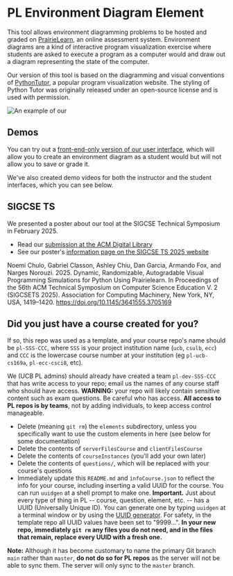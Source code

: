 # PL Environment Diagram Element
This tool allows environment diagramming problems to be hosted and graded on [PrairieLearn](https://www.prairielearn.com/), an online assessment system. Environment diagrams are a kind of interactive program visualization exercise where students are asked to execute a program as a computer would and draw out a diagram representing the state of the computer. 

Our version of this tool is based on the diagramming and visual conventions of [PythonTutor](https://pythontutor.com/cp/composingprograms.html#mode=edit), a popular program visualization website. The styling of Python Tutor was originally released under an open-source license and is used with permission. 

![An example of our ](https://github.com/user-attachments/assets/ff811f3e-8bed-479d-b099-71590abd2492)


## Demos
You can try out a [front-end-only version of our user interface](https://gabeclasson.github.io/pl-ucb-environmentdiagrams/frontend-demo.html),
which will allow you to create an environment diagram as a student would but will not allow you to save or grade it. 

We've also created demo videos for both the instructor and the student interfaces, which you can see below. 

## SIGCSE TS
We presented a poster about our tool at the SIGCSE Technical Symposium in February 2025. 
* Read our [submission at the ACM Digital Library](https://dl.acm.org/doi/10.1145/3641555.3705169)
* See our poster's [information page on the SIGCSE TS 2025 website](https://sigcse2025.sigcse.org/details/sigcse-ts-2025-posters/164/Dynamic-Randomizable-Autogradable-Visual-Programming-Simulations-for-Python-Using-P)

Noemi Chulo, Gabriel Classon, Ashley Chiu, Dan Garcia, Armando Fox, and Narges Norouzi. 2025. Dynamic, Randomizable, Autogradable Visual Programming Simulations for Python Using Prairielearn. In Proceedings of the 56th ACM Technical Symposium on Computer Science Education V. 2 (SIGCSETS 2025). Association for Computing Machinery, New York, NY, USA, 1419–1420. https://doi.org/10.1145/3641555.3705169

## Did you just have a course created for  you?

If so, this repo was used as a template, and your course repo's name should be `pl-SSS-CCC`, 
where `SSS` is your project
institution name (`ucb`, `csulb`, `ecc`) and `CCC` is the lowercase course
number at your institution (eg `pl-ucb-cs169a`, `pl-ecc-csci8`, etc).
    
We (UCB PL admins) should already have created a team
`pl-dev-SSS-CCC` that has write access to your repo; email us the
names of any course staff who should have access.  **WARNING:** your
repo will likely contain sensitive content such as exam questions.  Be
careful who has access.  **All access to PL repos is by teams**, not
by adding individuals, to keep access control manageable.

* Delete (meaning `git rm`) the `elements` subdirectory, unless you specifically want to use
the custom elements in here (see below for some documentation)
* Delete the contents of `serverFilesCourse` and `clientFilesCourse`
* Delete the contents of `courseInstances` (you'll add your own
later)
* Delete the contents of `questions/`, which will be replaced with
your course's questions
* Immediately update this `README.md` and `infoCourse.json` to
reflect the info for your course, including inserting a valid UUID for
the course.  You can run `uuidgen` at a shell prompt to make one.
**Important.** Just about every type of thing in PL -- course, question, element, etc. -- has a UUID (Universally Unique ID).  You can generate one by typing `uuidgen` at a terminal window or by using the [UUID generator](https://www.uuidgenerator.net). For safety, in the template repo all UUID values have been set to "9999...".  **In your new repo, immediately `git rm` any files you do not need, and in the files that remain, replace every UUID with a fresh one.**


**Note:** Although it has become customary to name the primary Git
branch `main` rather than `master`, **do not do so for PL repos** as
the server will not be able to sync them.  The server will only sync
to the `master` branch.

